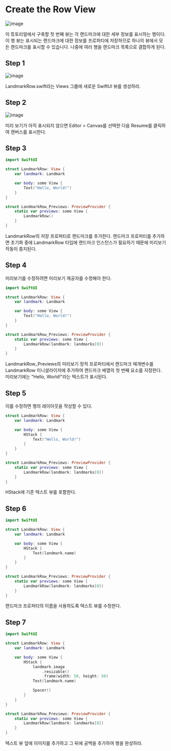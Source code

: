 # ****Create the Row View****
![image](https://github.com/jsa0224/somdokki-study/assets/94514250/39c5e9dc-99d2-45d8-9795-0a8794469676)

이 튜토리얼에서 구축할 첫 번째 뷰는 각 랜드마크에 대한 세부 정보를 표시하는 행이다. 이 행 뷰는 표시되는 랜드마크에 대한 정보를 프로퍼티에 저장하므로 하나의 뷰에서 모든 랜드마크를 표시할 수 있습니다. 나중에 여러 행을 랜드마크 목록으로 결합하게 된다. 

## Step 1
![image](https://github.com/jsa0224/somdokki-study/assets/94514250/715b4ad0-fdee-4cdb-8bd5-f5dfdaf987ae)

LandmarkRow.swift라는 Views 그룹에 새로운 SwiftUI 뷰를 생성하라. 

## Step 2
![image](https://github.com/jsa0224/somdokki-study/assets/94514250/f5d6eb75-937e-4f58-81a2-1c05749281f1)

미리 보기가 아직 표시되지 않으면 Editor > Canvas를 선택한 다음 Resume를 클릭하여 캔버스를 표시한다. 

## Step 3

```swift
import SwiftUI

struct LandmarkRow: View {
    var landmark: Landmark

    var body: some View {
        Text("Hello, World!")
    }
}

struct LandmarkRow_Previews: PreviewProvider {
    static var previews: some View {
        LandmarkRow()
    }
}
```

LandmarkRow의 저장 프로퍼티로 랜드마크를 추가한다. 랜드마크 프로퍼티를 추가하면 초기화 중에 LandmarkRow 타입에 랜드마크 인스턴스가 필요하기 때문에 미리보기 작동이 중지된다.

## Step 4

미리보기를 수정하려면 미리보기 제공자를 수정해야 한다.

```swift
import SwiftUI

struct LandmarkRow: View {
    var landmark: Landmark

    var body: some View {
        Text("Hello, World!")
    }
}

struct LandmarkRow_Previews: PreviewProvider {
    static var previews: some View {
        LandmarkRow(landmark: landmarks[0])
    }
}
```

LandmarkRow_Previews의 미리보기 정적 프로퍼티에서 랜드마크 매개변수를 LandmarkRow 이니셜라이저에 추가하여 랜드마크 배열의 첫 번째 요소를 지정한다. 미리보기에는 "Hello, World!"라는 텍스트가 표시된다.

## Step 5

이를 수정하면 행의 레이아웃을 작성할 수 있다.

```swift
struct LandmarkRow: View {
    var landmark: Landmark

    var body: some View {
        HStack {
            Text("Hello, World!")
        }
    }
}

struct LandmarkRow_Previews: PreviewProvider {
    static var previews: some View {
        LandmarkRow(landmark: landmarks[0])
    }
}
```

HStack에 기존 텍스트 뷰를 포함한다.

## Step 6

```swift
import SwiftUI

struct LandmarkRow: View {
    var landmark: Landmark

    var body: some View {
        HStack {
            Text(landmark.name)
        }
    }
}

struct LandmarkRow_Previews: PreviewProvider {
    static var previews: some View {
        LandmarkRow(landmark: landmarks[0])
    }
}
```

랜드마크 프로퍼티의 이름을 사용하도록 텍스트 뷰를 수정한다.

## Step 7

```swift
import SwiftUI

struct LandmarkRow: View {
    var landmark: Landmark

    var body: some View {
        HStack {
            landmark.image
                .resizable()
                .frame(width: 50, height: 50)
            Text(landmark.name)

            Spacer()
        }
    }
}

struct LandmarkRow_Previews: PreviewProvider {
    static var previews: some View {
        LandmarkRow(landmark: landmarks[0])
    }
}
```

텍스트 뷰 앞에 이미지를 추가하고 그 뒤에 공백을 추가하여 행을 완성하라.
